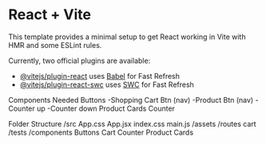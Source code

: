 # React + Vite

This template provides a minimal setup to get React working in Vite with HMR and some ESLint rules.

Currently, two official plugins are available:

- [@vitejs/plugin-react](https://github.com/vitejs/vite-plugin-react/blob/main/packages/plugin-react/README.md) uses [Babel](https://babeljs.io/) for Fast Refresh
- [@vitejs/plugin-react-swc](https://github.com/vitejs/vite-plugin-react-swc) uses [SWC](https://swc.rs/) for Fast Refresh


Components Needed
Buttons
-Shopping Cart Btn (nav)
-Product Btn (nav)
-Counter up
-Counter down
Product Cards
Counter

Folder Structure
/src
  App.css
  App.jsx
  index.css
  main.js
  /assets
  /routes
    cart
/tests
/components
  Buttons
  Cart
  Counter
  Product Cards